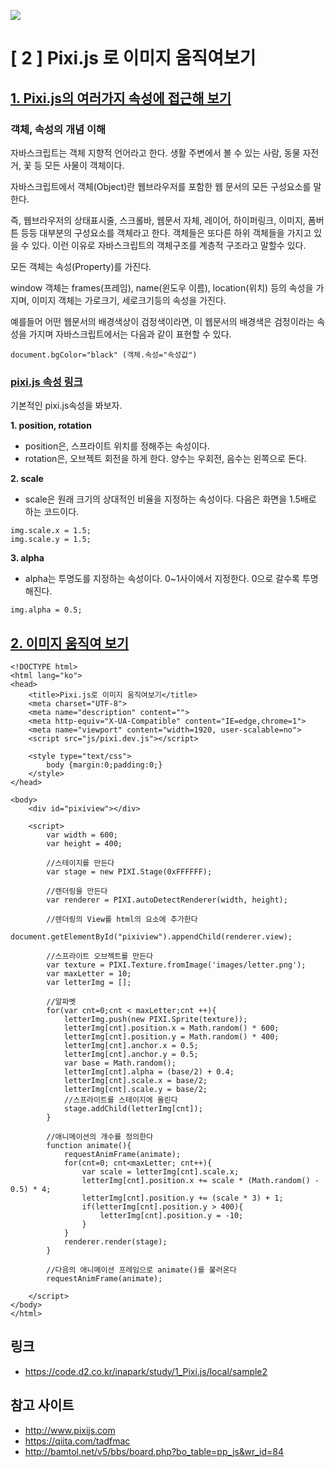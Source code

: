 

![](https://camo.githubusercontent.com/eae4496331dc8533db7c7ff8879c0d6a12da2282/687474703a2f2f706978696a732e646f776e6c6f61642f706978696a732d62616e6e65722e706e67)

# [ 2 ] Pixi.js 로 이미지 움직여보기

## <u>1. Pixi.js의 여러가지 속성에 접근해 보기</u>

### 객체, 속성의 개념 이해

자바스크립트는 객체 지향적 언어라고 한다. 생활 주변에서 볼 수 있는 사람, 동물 자전거, 꽃 등 모든 사물이 객체이다.

자바스크립트에서 객체(Object)란 웹브라우저를 포함한 웹 문서의 모든 구성요소를 말한다.

즉, 웹브라우저의 상태표시줄, 스크롤바, 웹문서 자체, 레이어, 하이퍼링크, 이미지, 폼버튼 등등 대부분의 구성요소를 객체라고 한다. 객체들은 또다른 하위 객체들을 가지고 있을 수 있다. 이런 이유로 자바스크립트의 객체구조를 계층적 구조라고 말할수 있다.

모든 객체는 속성(Property)를 가진다.

window 객체는 frames(프레임), name(윈도우 이름), location(위치) 등의 속성을 가지며, 이미지 객체는 가로크기, 세로크기등의 속성을 가진다.

예를들어 어떤 웹문서의 배경색상이 검정색이라면, 이 웹문서의 배경색은 검정이라는 속성을 가지며 자바스크립트에서는 다음과 같이 표현할 수 있다.

```
document.bgColor="black" (객체.속성="속성값")
```

### [pixi.js 속성 링크](https://www.goodboydigital.com/pixijs/docs/classes/Sprite.html)

기본적인 pixi.js속성을 봐보자.

**1. position, rotation**

- position은, 스프라이트 위치를 정해주는 속성이다.
- rotation은, 오브젝트 회전을 하게 한다. 양수는 우회전, 음수는 왼쪽으로 돈다.

**2. scale**

- scale은 원래 크기의 상대적인 비율을 지정하는 속성이다. 다음은 화면을 1.5배로 하는 코드이다.

```
img.scale.x = 1.5;
img.scale.y = 1.5;
```

**3. alpha**

- alpha는 투명도를 지정하는 속성이다. 0~1사이에서 지정한다. 0으로 갈수록 투명해진다.

```
img.alpha = 0.5;
```

## <u>2. 이미지 움직여 보기</u>

```
<!DOCTYPE html>
<html lang="ko">
<head>
	<title>Pixi.js로 이미지 움직여보기</title>
	<meta charset="UTF-8">
	<meta name="description" content="">
	<meta http-equiv="X-UA-Compatible" content="IE=edge,chrome=1">
	<meta name="viewport" content="width=1920, user-scalable=no">
	<script src="js/pixi.dev.js"></script>

	<style type="text/css">
		body {margin:0;padding:0;}
	</style>
</head>

<body>
	<div id="pixiview"></div>
	
	<script>	
		var width = 600;
		var height = 400;

		//스테이지를 만든다
		var stage = new PIXI.Stage(0xFFFFFF);

		//렌더링을 만든다
		var renderer = PIXI.autoDetectRenderer(width, height);

		//렌더링의 View를 html의 요소에 추가한다
		document.getElementById("pixiview").appendChild(renderer.view);

		//스프라이트 오브젝트를 만든다
		var texture = PIXI.Texture.fromImage('images/letter.png');
		var maxLetter = 10;
		var letterImg = [];

		//알파벳
		for(var cnt=0;cnt < maxLetter;cnt ++){
			letterImg.push(new PIXI.Sprite(texture));
			letterImg[cnt].position.x = Math.random() * 600;
			letterImg[cnt].position.y = Math.random() * 400;
			letterImg[cnt].anchor.x = 0.5;
			letterImg[cnt].anchor.y = 0.5;
			var base = Math.random();
			letterImg[cnt].alpha = (base/2) + 0.4;
			letterImg[cnt].scale.x = base/2;
			letterImg[cnt].scale.y = base/2;
			//스프라이트를 스테이지에 올린다
			stage.addChild(letterImg[cnt]);
		}

		//애니메이션의 개수를 정의한다
		function animate(){
			requestAnimFrame(animate);
			for(cnt=0; cnt<maxLetter; cnt++){
				var scale = letterImg[cnt].scale.x;
				letterImg[cnt].position.x += scale * (Math.random() - 0.5) * 4;
				letterImg[cnt].position.y += (scale * 3) + 1;
				if(letterImg[cnt].position.y > 400){
					letterImg[cnt].position.y = -10;
				}
			}
			renderer.render(stage);
		}

		//다음의 애니메이션 프레임으로 animate()를 불러온다
		requestAnimFrame(animate);

	</script>
</body>
</html>
```



## 링크

- https://code.d2.co.kr/inapark/study/1_Pixi.js/local/sample2



## 참고 사이트

- http://www.pixijs.com
- https://qiita.com/tadfmac
- http://bamtol.net/v5/bbs/board.php?bo_table=pp_js&wr_id=84

